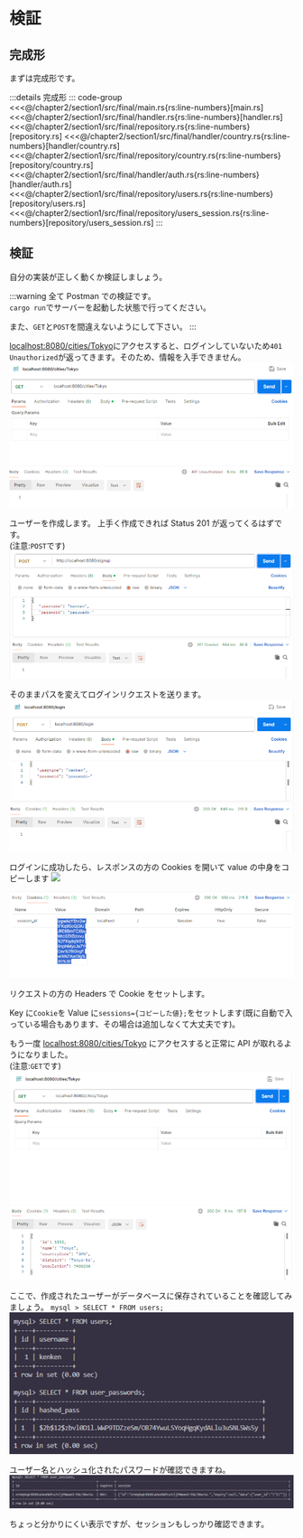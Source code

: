 # 検証

## 完成形

まずは完成形です。

:::details 完成形
::: code-group
<<<@/chapter2/section1/src/final/main.rs{rs:line-numbers}[main.rs]
<<<@/chapter2/section1/src/final/handler.rs{rs:line-numbers}[handler.rs]
<<<@/chapter2/section1/src/final/repository.rs{rs:line-numbers}[repository.rs]
<<<@/chapter2/section1/src/final/handler/country.rs{rs:line-numbers}[handler/country.rs]
<<<@/chapter2/section1/src/final/repository/country.rs{rs:line-numbers}[repository/country.rs]
<<<@/chapter2/section1/src/final/handler/auth.rs{rs:line-numbers}[handler/auth.rs]
<<<@/chapter2/section1/src/final/repository/users.rs{rs:line-numbers}[repository/users.rs]
<<<@/chapter2/section1/src/final/repository/users_session.rs{rs:line-numbers}[repository/users_session.rs]
:::

## 検証

自分の実装が正しく動くか検証しましょう。

:::warning
全て Postman での検証です。  
`cargo run`でサーバーを起動した状態で行ってください。

また、`GET`と`POST`を間違えないようにして下さい。
:::

<a href="http://localhost:8080/cities/Tokyo">localhost:8080/cities/Tokyo</a>にアクセスすると、ログインしていないため`401 Unauthorized`が返ってきます。そのため、情報を入手できません。
![](images/3/postman1-unauthorized.png)

ユーザーを作成します。
上手く作成できれば Status 201 が返ってくるはずです。  
(注意:`POST`です)
![](images/3/postman2-signup.png)

そのままパスを変えてログインリクエストを送ります。
![](images/3/postman3-login.png)

ログインに成功したら、レスポンスの方の Cookies を開いて value の中身をコピーします
![](images/3/postman4-cookie-place.png)

![](images/3/postman5-cookie-value.png)

リクエストの方の Headers で Cookie をセットします。

Key に`Cookie`を
Value に`sessions={コピーした値};`をセットします(既に自動で入っている場合もあります、その場合は追加しなくて大丈夫です)。

もう一度 <a href="http://localhost:8080/cities/Tokyo">localhost:8080/cities/Tokyo</a> にアクセスすると正常に API が取れるようになりました。  
(注意:`GET`です)
![](images/3/postman6-authorized.png)

ここで、作成されたユーザーがデータベースに保存されていることを確認してみましょう。
`mysql > SELECT * FROM users;`
![](images/3/database1-user.png)

ユーザー名とハッシュ化されたパスワードが確認できますね。
![](images/3/database2-session.png)

ちょっと分かりにくい表示ですが、セッションもしっかり確認できます。
